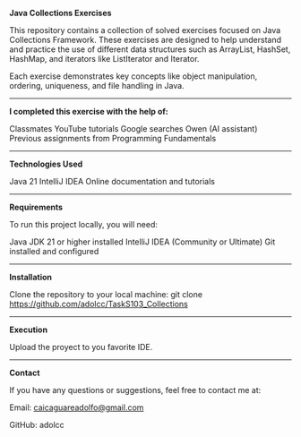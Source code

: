 **Java Collections Exercises**

This repository contains a collection of solved exercises focused on Java Collections Framework. These exercises are designed to help understand and practice the use of different data structures such as ArrayList, HashSet, HashMap, and iterators like ListIterator and Iterator.

Each exercise demonstrates key concepts like object manipulation, ordering, uniqueness, and file handling in Java.

---

**I completed this exercise with the help of:**

Classmates YouTube tutorials Google searches Owen (AI assistant) Previous assignments from Programming Fundamentals

---

**Technologies Used**

Java 21 IntelliJ IDEA Online documentation and tutorials

---

**Requirements**

To run this project locally, you will need:

Java JDK 21 or higher installed IntelliJ IDEA (Community or Ultimate) Git installed and configured

---

**Installation**

Clone the repository to your local machine: git clone https://github.com/adolcc/TaskS103_Collections

---

**Execution**

Upload the proyect to you favorite IDE.

---

**Contact**

If you have any questions or suggestions, feel free to contact me at:

Email: caicaguareadolfo@gmail.com

GitHub: adolcc
